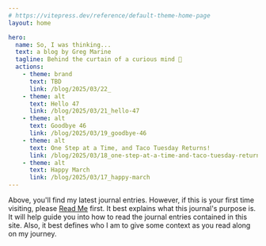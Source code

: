 ```yaml
---
# https://vitepress.dev/reference/default-theme-home-page
layout: home

hero:
  name: So, I was thinking...
  text: a blog by Greg Marine
  tagline: Behind the curtain of a curious mind 🤔
  actions:
    - theme: brand
      text: TBD
      link: /blog/2025/03/22_
    - theme: alt
      text: Hello 47
      link: /blog/2025/03/21_hello-47
    - theme: alt
      text: Goodbye 46
      link: /blog/2025/03/19_goodbye-46
    - theme: alt
      text: One Step at a Time, and Taco Tuesday Returns!
      link: /blog/2025/03/18_one-step-at-a-time-and-taco-tuesday-returns
    - theme: alt
      text: Happy March
      link: /blog/2025/03/17_happy-march
---
```


Above, you'll find my latest journal entries. However, if this is your first time visiting, please [Read Me](read-me) first. It best explains what this journal's purpose is. It will help guide you into how to read the journal entries contained in this site. Also, it best defines who I am to give some context as you read along on my journey.